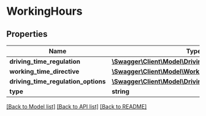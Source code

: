 # WorkingHours

## Properties
Name | Type | Description | Notes
------------ | ------------- | ------------- | -------------
**driving_time_regulation** | [**\Swagger\Client\Model\DrivingTimeRegulation**](DrivingTimeRegulation.md) |  | [optional] 
**working_time_directive** | [**\Swagger\Client\Model\WorkingTimeDirective**](WorkingTimeDirective.md) |  | [optional] 
**driving_time_regulation_options** | [**\Swagger\Client\Model\DrivingTimeRegulationOptions**](DrivingTimeRegulationOptions.md) |  | [optional] 
**type** | **string** |  | 

[[Back to Model list]](../../README.md#documentation-for-models) [[Back to API list]](../../README.md#documentation-for-api-endpoints) [[Back to README]](../../README.md)

